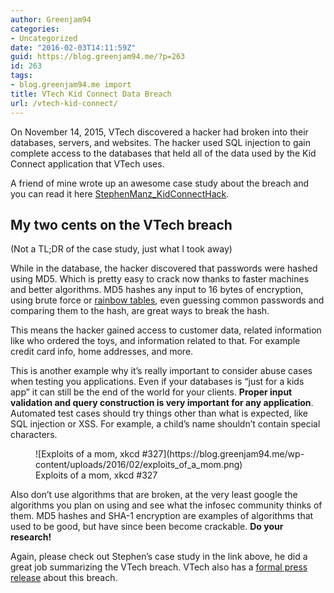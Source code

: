 ```yaml
---
author: Greenjam94
categories:
- Uncategorized
date: "2016-02-03T14:11:59Z"
guid: https://blog.greenjam94.me/?p=263
id: 263
tags:
- blog.greenjam94.me import
title: VTech Kid Connect Data Breach
url: /vtech-kid-connect/
---
```


On November 14, 2015, VTech discovered a hacker had broken into their databases, servers, and websites. The hacker used SQL injection to gain complete access to the databases that held all of the data used by the Kid Connect application that VTech uses.

A friend of mine wrote up an awesome case study about the breach and you can read it here [StephenManz\_KidConnectHack](https://blog.greenjam94.me/wp-content/uploads/2016/02/StephenManz_KidConnectHack.pdf).

## My two cents on the VTech breach

(Not a TL;DR of the case study, just what I took away)

While in the database, the hacker discovered that passwords were hashed using MD5. Which is pretty easy to crack now thanks to faster machines and better algorithms. MD5 hashes any input to 16 bytes of encryption, using brute force or [rainbow tables](https://en.wikipedia.org/wiki/Rainbow_table), even guessing common passwords and comparing them to the hash, are great ways to break the hash.

This means the hacker gained access to customer data, related information like who ordered the toys, and information related to that. For example credit card info, home addresses, and more.

This is another example why it’s really important to consider abuse cases when testing you applications. Even if your databases is “just for a kids app” it can still be the end of the world for your clients. **Proper input validation and query construction is very important for any application**. Automated test cases should try things other than what is expected, like SQL injection or XSS. For example, a child’s name shouldn’t contain special characters.

<figure aria-describedby="caption-attachment-264" class="wp-caption aligncenter" id="attachment_264" style="width: 666px">![Exploits of a mom, xkcd #327](https://blog.greenjam94.me/wp-content/uploads/2016/02/exploits_of_a_mom.png)<figcaption class="wp-caption-text" id="caption-attachment-264">Exploits of a mom, xkcd #327</figcaption></figure>

Also don’t use algorithms that are broken, at the very least google the algorithms you plan on using and see what the infosec community thinks of them. MD5 hashes and SHA-1 encryption are examples of algorithms that used to be good, but have since been become crackable. **Do your research!**

Again, please check out Stephen’s case study in the link above, he did a great job summarizing the VTech breach. VTech also has a [formal press release](https://www.vtech.com/en/press_release/2016/faq-about-cyber-attack-on-vtech-learning-lodge/) about this breach.